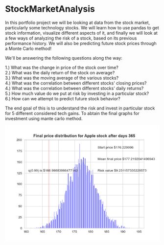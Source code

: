 # StockMarketAnalysis
In this portfolio project we will be looking at data from the stock market, particularly some technology stocks. We will learn how to use pandas to get stock information, visualize different aspects of it, and finally we will look at a few ways of analyzing the risk of a stock, based on its previous performance history. We will also be predicting future stock prices through a Monte Carlo method!

We'll be answering the following questions along the way:

1.) What was the change in price of the stock over time?\
2.) What was the daily return of the stock on average?\
3.) What was the moving average of the various stocks?\
4.) What was the correlation between different stocks' closing prices?\
4.) What was the correlation between different stocks' daily returns?\
5.) How much value do we put at risk by investing in a particular stock?\
6.) How can we attempt to predict future stock behavior?

The end goal of this is to understand the risk and invest in particular stock for 5 different considered tech gains. To abtain the final graphs for investment using mante carlo method.

![alt text](https://github.com/nagarjun28/StockMarketAnalysis/blob/master/Figure_1.png)
